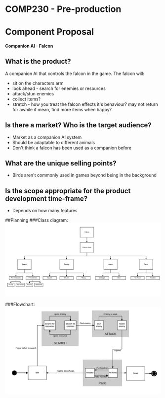 # COMP230  - Pre-production

# Component Proposal 
#### Companion AI - Falcon
## What is the product?
A companion AI that controls the falcon in the game. 
The falcon will:
* sit on the characters arm
* look ahead - search for enemies or resources
* attack/stun enemies
* collect items?
* stretch - how you treat the falcon effects it's behaviour? may not return for awhile if mean, find more items when happy?

## Is there a market? Who is the target audience?
* Market as a companion AI system
* Should be adaptable to different animals
* Don't think a falcon has been used as a companion before

## What are the unique selling points?
* Birds aren't commonly used in games beyond being in the background

## Is the scope appropriate for the product development time-frame?
* Depends on how many features

##Planning
###Class diagram:
![Inprogress class diagram](https://raw.githubusercontent.com/NecroReindeer/comp230-pre-production/Companion-AI/Diagrams/COMP230%20-%20Falcon%20AI.png)

###Flowchart:  
![First draft flowchart](https://github.com/NecroReindeer/comp230-pre-production/blob/Companion-AI/Diagrams/COMP230%20-%20flowchart.png?raw=true)
